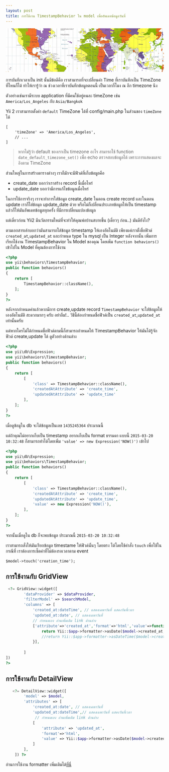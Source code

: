 ```yaml
---
layout: post
title: การใช้งาน TimestampBehavior ใน model เพื่ออัพเดทข้อมูลวันที่
---
```


![timezone](/img/timezone.png)

การบันทึกเวลาเป็น init นั้นมีข้อดีคือ เราสามารถที่จะเปลี่ยนค่า Time  ที่เราบันทีกเป็น TimeZone ที่ใหนก็ได้ ทำให้เรารู้ว่า ณ ช่วงเวลาที่เราบันทึกข้อมูลตอนนี้ เป็นเวลากี่โมง ณ อีก timezone นึง

ตัวอย่างเช่นเรามีระบบ application ที่มีคนใช้อยู่คนละ timeZone เช่น `America/Los_Angeles`  กับ `Asia/Bangkok`

Yii 2 เราสามารถตั้งค่า `default`  TimeZone  ได้ที่ config/main.php ในส่วนของ `timeZone` ได้

```
[
    'timeZone' => 'America/Los_Angeles',
    // ...
]
```

> หากไม่รู้ว่า default ของเราเป็น timezone อะไร สามารถใช้ function ` date_default_timezone_set()` เพื่อ echo ตรวจสอบข้อมูลได้ เพราะการแสดงผลจะอิงตาม TimeZone


ส่วนใหญ่ในการสร้างตารางต่างๆ เราก็มักจะมีฟิวด์ที่เก็บข้อมูลคือ

- create_date บอกว่าเราสร้าง record นี้เมื่อไหร่
- update_date บอกว่ามีการแก้ไขข้อมูลเมื่อไหร่

ในการใช้การจริงๆ เราจะทำการใส่ข้อมูล create_date ในตอน create record และในตอน update เราก็ใส่ข้อมุล update_date ด้วย หรือไม่ก็เปลี่ยนประเภทข้อมูลให้เป็น timestamp แล้วก็ให้มันอัพเดทข้อมูลทุกครั้ง ที่มีการเปลี่ยนแปลงข้อมูล

แต่เดี๋ยวก่อน Yii2 มีนวัตกรรมใหม่ที่จะทำให้คุณพ่อบ้านสบายขึ้น (เดี่ยวๆ ก่อน..) มันดียังไง?

ตามเอกสารเค้าบอกว่ามันสามารถใส่ข้อมูล timestamp ให้เองอัตโนมัติ เพียงแค่เราตั้งชื่อฟิวด์ `created_at`,`updated_at` และกำหนด type ใน mysql เป็น Integer หลังจากนั้น เพิ่มการเรียกใช้งาน TimestampBehavior ใน Model ของคุณ โดยเพิ่ม `function behaviors()` เข้าไปใน Model ที่คุณต้องการใช้งาน

```php
<?php
use yii\behaviors\TimestampBehavior;
public function behaviors()
{
    return [
        TimestampBehavior::className(),
    ];
}
?>
```

หลังจากกำหนดค่าแล้วหากมีการ create,update record `TimestampBehavior` จะใส่ข้อมูลให้เองอัตโนมัติ สะดวกมากๆ ครับ อย่าลืม!.. วิธีนี้ต้องกำหนดชื่อฟิวด์เป็น `created_at`,`updated_at` เท่านั้นครับ

แต่หากใครไม่ได้กำหนดชื่อฟิวด์ตามนี้ก็สามารถกำหนดให้ TimestampBehavior ให้มันได้รู้จักฟิวด์ create,update ได้ ดูตัวอย่างด้านล่าง

```php
<?php
use yii\db\Expression;
use yii\behaviors\TimestampBehavior;
public function behaviors()
{
    return [
        [
            'class' => TimestampBehavior::className(),
            'createdAtAttribute' => 'create_time',
            'updatedAtAttribute' => 'update_time'
        ],
    ];
}
?>
```

เมื่อดูข้อมูใน db จะได้ข้อมูลเป็นเลข `1435245364` ประมาณนี้

แต่ถ้าคุณไม่อยากเก็บเป็น timestamp อยากเก็บเป็น format ธรรมดา แบบนี้ `2015-03-20 10:32:48` ก็สามารถทำได้โดยเพิ่ม `'value' => new Expression('NOW()')` เข้าไป

```php
<?php
use yii\db\Expression;
use yii\behaviors\TimestampBehavior;
public function behaviors()
{
    return [
        [
            'class' => TimestampBehavior::className(),
            'createdAtAttribute' => 'create_time',
            'updatedAtAttribute' => 'update_time',
            'value' => new Expression('NOW()'),
        ],
    ];
}
?>
```
จากนั้นเมื่อดูใน db ก็จะพบข้อมูล ประมาณนี้ `2015-03-20 10:32:48`

เราสามารถสั่งให้มันเรียกข้อมูล timestame ให้ฟิวด์นั้นๆ โดยตรง ได้โดยใช้คำสั่ง `touch` เพื่อใช้ในกรณีที่ เราต้องการเซ็ตค่าที่ไม่ต้องรอเวลาตาม event

```
$model->touch('creation_time');
```


## การใช้งานกับ GridView

```php
 <?= GridView::widget([
        'dataProvider' => $dataProvider,
        'filterModel' => $searchModel,
        'columns' => [
            'created_at:dateTime', // แสดงเฉพาวันที่ แสดงวันที่เวลา
            'updated_at:date', // แสดงเฉพาวันที่
            // กำหนดเอง อ่านเพิ่มเติม link ด้านล่าง
            ['attribute'=>'created_at','format'=>'html','value'=>function($model, $key, $index, $column){
                return Yii::$app->formatter->asDate($model->created_at,'medium'); //short,medium,long,full
                //return Yii::$app->formatter->asDateTime($model->created_at,'medium');
            }],

        ]
])
?>
```
## การใช้งานกับ DetailView

```php
   <?= DetailView::widget([
        'model' => $model,
        'attributes' => [
            'created_at:date', // แสดงเฉพาวันที่
            'updated_at:dateTime',// แสดงเฉพาวันที่ แสดงวันที่เวลา
             // กำหนดเอง อ่านเพิ่มเติม link ด้านล่าง
            [
                'attribute' => 'updated_at',
                'format'=>'html',
                'value' => Yii::$app->formatter->asDate($model->created_at,'medium')
            ]
        ],
    ]) ?>
```



อ่านการใช้งาน formatter  เพิ่มเติมได้[ที่นี่](/2015/06/23/date-formatter.html)
